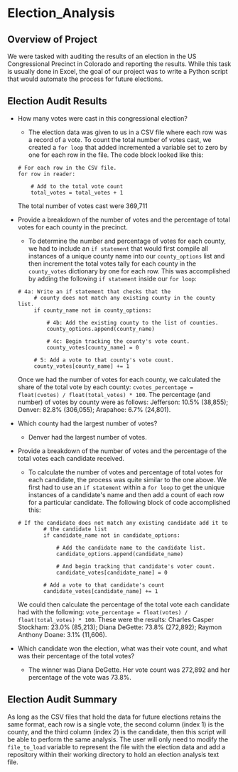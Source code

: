 # Election_Analysis

## Overview of Project

We were tasked with auditing the results of an election in the US Congressional Precinct in Colorado and reporting the results.  While this task is usually done in Excel, the goal of our project was to write a Python script that would automate the process for future elections.

## Election Audit Results

- How many votes were cast in this congressional election?
    * The election data was given to us in a CSV file where each row was a record of a vote.  To count the total number of votes cast, we created a `for loop` that added incremented a variable set to zero by one for each row in the file.  The code block looked like this:
    ~~~
    # For each row in the CSV file.
    for row in reader:

        # Add to the total vote count
        total_votes = total_votes + 1
    ~~~
    The total number of votes cast were 369,711
    
- Provide a breakdown of the number of votes and the percentage of total votes for each county in the precinct.
   * To determine the number and percentage of votes for each county, we had to include an `if statement` that would first compile all instances of a unique county name into our `county_options` list and then increment the total votes tally for each county in the  `county_votes` dictionary by one for each row.  This was accomplished by adding the following `if statement` inside our `for loop`:
   ~~~
   # 4a: Write an if statement that checks that the
        # county does not match any existing county in the county list.
        if county_name not in county_options:

            # 4b: Add the existing county to the list of counties.
            county_options.append(county_name)

            # 4c: Begin tracking the county's vote count.
            county_votes[county_name] = 0

        # 5: Add a vote to that county's vote count.
        county_votes[county_name] += 1
   ~~~
   Once we had the number of votes for each county, we calculated the share of the total vote by each county:  `cvotes_percentage = float(cvotes) / float(total_votes) * 100`.
   The percentage (and number) of votes by county were as follows: Jefferson: 10.5% (38,855); Denver: 82.8% (306,055); Arapahoe: 6.7% (24,801).

- Which county had the largest number of votes?
   * Denver had the largest number of votes.

- Provide a breakdown of the number of votes and the percentage of the total votes each candidate received.
   * To calculate the number of votes and percentage of total votes for each candidate, the process was quite similar to the one above.  We first had to use an `if statement` within a `for loop` to get the unique instances of a candidate's name and then add a count of each row for a particular candidate.  The following block of code accomplished this:
   ~~~
   # If the candidate does not match any existing candidate add it to
           # the candidate list
           if candidate_name not in candidate_options:

               # Add the candidate name to the candidate list.
               candidate_options.append(candidate_name)

               # And begin tracking that candidate's voter count.
               candidate_votes[candidate_name] = 0

           # Add a vote to that candidate's count
           candidate_votes[candidate_name] += 1
   ~~~
   We could then calculate the percentage of the total vote each candidate had with the following: `vote_percentage = float(votes) / float(total_votes) * 100`.  These were the results: Charles Casper Stockham: 23.0% (85,213); Diana DeGette: 73.8% (272,892); Raymon Anthony Doane: 3.1% (11,606).

- Which candidate won the election, what was their vote count, and what was their percentage of the total votes?
   * The winner was Diana DeGette.  Her vote count was 272,892 and her percentage of the vote was 73.8%.

## Election Audit Summary

As long as the CSV files that hold the data for future elections retains the same format, each row is a single vote, the second column (index 1) is the county, and the third column (index 2) is the candidate, then this script will be able to perform the same analysis.  The user will only need to modify the `file_to_load` variable to represent the file with the election data and add a repository within their working directory to hold an election analysis text file.
